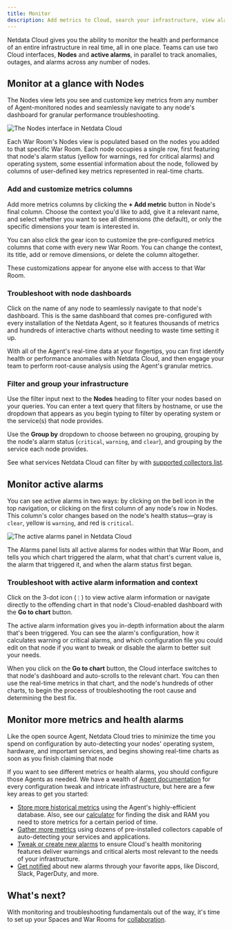 ```yaml
---
title: Monitor
description: Add metrics to Cloud, search your infrastructure, view alarm status, and deep-dive to find more real-time metrics.
---
```


Netdata Cloud gives you the ability to monitor the health and performance of an entire infrastructure in real time, all
in one place. Teams can use two Cloud interfaces, **Nodes** and **active alarms**, in parallel to track anomalies,
outages, and alarms across any number of nodes.

## Monitor at a glance with Nodes

The Nodes view lets you see and customize key metrics from any number of Agent-monitored nodes and seamlessly navigate
to any node's dashboard for granular performance troubleshooting.

![The Nodes interface in Netdata Cloud](/img/docs/cloud/list-view.png)

Each War Room's Nodes view is populated based on the nodes you added to that specific War Room. Each node occupies a
single row, first featuring that node's alarm status (yellow for warnings, red for critical alarms) and operating
system, some essential information about the node, followed by columns of user-defined key metrics represented in
real-time charts.

### Add and customize metrics columns

Add more metrics columns by clicking the **+ Add metric** button in Node's final column. Choose the context you'd like
to add, give it a relevant name, and select whether you want to see all dimensions (the default), or only the specific
dimensions your team is interested in.

You can also click the gear icon to customize the pre-configured metrics columns that come with every new War Room. You
can change the context, its title, add or remove dimensions, or delete the column altogether.

These customizations appear for anyone else with access to that War Room.

### Troubleshoot with node dashboards

Click on the name of any node to seamlessly navigate to that node's dashboard. This is the same dashboard that comes
pre-configured with every installation of the Netdata Agent, so it features thousands of metrics and hundreds of
interactive charts without needing to waste time setting it up.

With all of the Agent's real-time data at your fingertips, you can first identify health or performance anomalies with
Netdata Cloud, and then engage your team to perform root-cause analysis using the Agent's granular metrics.

### Filter and group your infrastructure

Use the filter input next to the **Nodes** heading to filter your nodes based on your queries. You can enter a text
query that filters by hostname, or use the dropdown that appears as you begin typing to filter by operating system or
the service(s) that node provides.

Use the **Group by** dropdown to choose between no grouping, grouping by the node's alarm status (`critical`, `warning`,
and `clear`), and grouping by the service each node provides.

See what services Netdata Cloud can filter by with [supported collectors list](/docs/agent/collectors/collectors/).

## Monitor active alarms

You can see active alarms in two ways: by clicking on the bell icon in the top navigation, or clicking on the first
column of any node's row in Nodes. This column's color changes based on the node's health status—gray is `clear`, yellow
is `warning`, and red is `critical`.

![The active alarms panel in Netdata Cloud](/img/docs/cloud/active-alarms.png)

The Alarms panel lists all active alarms for nodes within that War Room, and tells you which chart triggered the alarm,
what that chart's current value is, the alarm that triggered it, and when the alarm status first began.

### Troubleshoot with active alarm information and context

Click on the 3-dot icon (`⋮`) to view active alarm information or navigate directly to the offending chart in that
node's Cloud-enabled dashboard with the **Go to chart** button.

The active alarm information gives you in-depth information about the alarm that's been triggered. You can see the
alarm's configuration, how it calculates warning or critical alarms, and which configuration file you could edit on that
node if you want to tweak or disable the alarm to better suit your needs.

When you click on the **Go to chart** button, the Cloud interface switches to that node's dashboard and auto-scrolls to
the relevant chart. You can then use the real-time metrics in that chart, and the node's hundreds of other charts, to
begin the process of troubleshooting the root cause and determining the best fix.

## Monitor more metrics and health alarms

Like the open source Agent, Netdata Cloud tries to minimize the time you spend on configuration by auto-detecting your
nodes' operating system, hardware, and important services, and begins showing real-time charts as soon as you finish
claiming that node

If you want to see different metrics or health alarms, you should configure those Agents as needed. We have a wealth of [Agent documentation](/docs/agent/) for every configuration tweak and intricate infrastructure, but here are a few key areas to get you started:

-   [Store more historical metrics](/docs/agent/tutorials/longer-metrics-storage) using the Agent's highly-efficient
    database. Also, see our [calculator](/dbengine-calc/) for finding the disk and RAM you need to store metrics for a
    certain period of time.
-   [Gather more metrics](/docs/agent/collectors/quickstart/) using dozens of pre-installed collectors capable of
    auto-detecting your services and applications.
-   [Tweak or create new alarms](/docs/agent/health/quickstart/) to ensure Cloud's health monitoring features deliver
    warnings and critical alerts most relevant to the needs of your infrastructure.
-   [Get notified](/docs/agent/health/notifications/) about new alarms through your favorite apps, like Discord, Slack,
    PagerDuty, and more.

## What's next?

With monitoring and troubleshooting fundamentals out of the way, it's time to set up your Spaces and War Rooms for
[collaboration](/docs/cloud/collaboration/).
